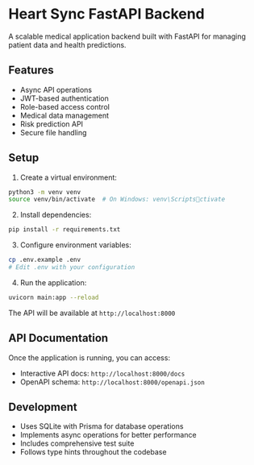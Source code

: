 # Heart Sync FastAPI Backend

A scalable medical application backend built with FastAPI for managing patient data and health predictions.

## Features

- Async API operations
- JWT-based authentication
- Role-based access control
- Medical data management
- Risk prediction API
- Secure file handling

## Setup

1. Create a virtual environment:
```bash
python3 -m venv venv
source venv/bin/activate  # On Windows: venv\Scriptsctivate
```

2. Install dependencies:
```bash
pip install -r requirements.txt
```

3. Configure environment variables:
```bash
cp .env.example .env
# Edit .env with your configuration
```

4. Run the application:
```bash
uvicorn main:app --reload
```

The API will be available at `http://localhost:8000`

## API Documentation

Once the application is running, you can access:
- Interactive API docs: `http://localhost:8000/docs`
- OpenAPI schema: `http://localhost:8000/openapi.json`

## Development

- Uses SQLite with Prisma for database operations
- Implements async operations for better performance
- Includes comprehensive test suite
- Follows type hints throughout the codebase
